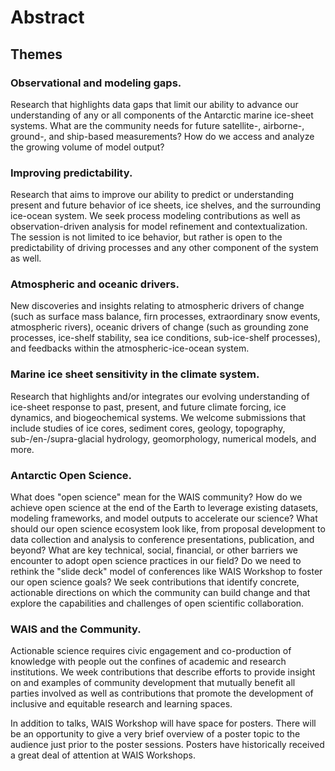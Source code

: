 # Abstract

## Themes
### Observational and modeling gaps. 
Research that highlights data gaps that limit our ability to advance our understanding of any or all components of the Antarctic marine ice-sheet systems. What are the community needs for future satellite-, airborne-, ground-, and ship-based measurements? How do we access and analyze the growing volume of model output? 

### Improving predictability. 
Research that aims to improve our ability to predict or understanding present and future behavior of ice sheets, ice shelves, and the surrounding ice-ocean system. We seek process modeling contributions as well as observation-driven analysis for model refinement and contextualization. The session is not limited to ice behavior, but rather is open to the predictability of driving processes and any other component of the system as well.

### Atmospheric and oceanic drivers. 
New discoveries and insights relating to atmospheric drivers of change (such as surface mass balance, firn processes, extraordinary snow events, atmospheric rivers), oceanic drivers of change (such as grounding zone processes, ice-shelf stability, sea ice conditions, sub-ice-shelf processes), and feedbacks within the atmospheric-ice-ocean system.

### Marine ice sheet sensitivity in the climate system. 
Research that highlights and/or integrates our evolving understanding of ice-sheet response to past, present, and future climate forcing, ice dynamics, and biogeochemical systems. We welcome submissions that include studies of ice cores, sediment cores, geology, topography, sub-/en-/supra-glacial hydrology, geomorphology, numerical models, and more. 

### Antarctic Open Science. 
What does "open science" mean for the WAIS community? How do we achieve open science at the end of the Earth to leverage existing datasets, modeling frameworks, and model outputs to accelerate our science? What should our open science ecosystem look like, from proposal development to data collection and analysis to conference presentations, publication, and beyond? What are key technical, social, financial, or other barriers we encounter to adopt open science practices in our field? Do we need to rethink the "slide deck" model of conferences like WAIS Workshop to foster our open science goals? We seek contributions that identify concrete, actionable directions on which the community can build change and that explore the capabilities and challenges of open scientific collaboration. 

### WAIS and the Community. 
Actionable science requires civic engagement and co-production of knowledge with people out the confines of academic and research institutions. We week contributions that describe efforts to provide insight on and examples of community development that mutually benefit all parties involved as well as contributions that promote the development of inclusive and equitable research and learning spaces. 

In addition to talks, WAIS Workshop will have space for posters. There will be an opportunity to give a very brief overview of a poster topic to the audience just prior to the poster sessions. Posters have historically received a great deal of attention at WAIS Workshops.
